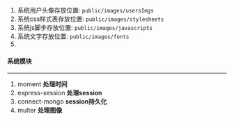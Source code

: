 1. 系统用户头像存放位置: `public/images/usersImgs`
2. 系统css样式表存放位置: `public/images/stylesheets`
3. 系统js脚步存放位置: `public/images/javascripts`
4. 系统文字存放位置: `public/images/fonts`
5. 


#### 系统模块
---
1. moment **处理时间**
2. express-session **处理session**
3. connect-mongo **session持久化**
4. multer **处理图像**